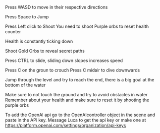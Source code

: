 Press WASD to move in their respective directions

Press Space to Jump

Press Left click to Shoot
You need to shoot Purple orbs to reset health counter

Health is constantly ticking down

Shoot Gold Orbs to reveal secret paths

Press CTRL to slide, sliding down slopes increases speed

Press C on the groun to crouch
Press C midair to dive downwards

Jump through the level and try to reach the end, there is a big goal at the bottom of the water

Make sure to not touch the ground and try to avoid obstacles in water
Remember about your health and make sure to reset it by shooting the purple orbs

To add the OpenAI api go to the OpenAIcontroller object in the scene and paste in the API key. Message Luca to get the api key or make one at https://platform.openai.com/settings/organization/api-keys
